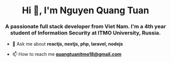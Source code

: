 <h1 align="center">Hi 👋, I'm Nguyen Quang Tuan</h1>
<h3 align="center">A passionate full stack developer from Viet Nam. I'm a 4th year student of Information Security at ITMO University, Russia.</h3>

- 💬 Ask me about **reactjs, nextjs, php, laravel, nodejs**

- 📫 How to reach me **quangtuanitmo18@gmail.com**

&nbsp;
 <p align="center">
